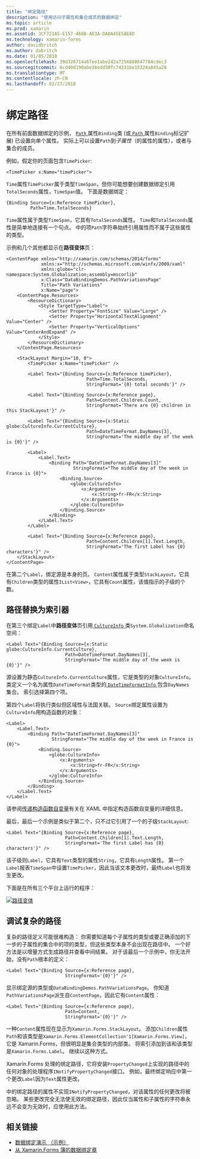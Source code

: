 ```yaml
---
title: "绑定路径"
description: "使用访问子属性和集合成员的数据绑定"
ms.topic: article
ms.prod: xamarin
ms.assetid: 3CF721A5-E157-468B-AD3A-DA0A45E58E8D
ms.technology: xamarin-forms
author: davidbritch
ms.author: dabritch
ms.date: 01/05/2018
ms.openlocfilehash: 39d326714a6fee1abe242a7256888647784cdec3
ms.sourcegitcommit: 6cd40d190abe38edd50fc74331be15324a845a28
ms.translationtype: MT
ms.contentlocale: zh-CN
ms.lasthandoff: 02/27/2018
---
```

# <a name="binding-path"></a>绑定路径

在所有前面数据绑定的示例， [ `Path` ](https://developer.xamarin.com/api/property/Xamarin.Forms.Binding.Path/)属性`Binding`类 (或[ `Path` ](https://developer.xamarin.com/api/property/Xamarin.Forms.Xaml.BindingExtension.Path/)属性`Binding`标记扩展) 已设置向单个属性。 实际上可以设置`Path`到*子属性*（的属性的属性），或者与集合的成员。

例如，假定你的页面包含`TimePicker`:

```xaml
<TimePicker x:Name="timePicker">
```

`Time`属性`TimePicker`属于类型`TimeSpan`，但你可能想要创建数据绑定引用`TotalSeconds`属性，`TimeSpan`值。 下面是数据绑定：

```xaml
{Binding Source={x:Reference timePicker},
         Path=Time.TotalSeconds}
```
         
`Time`属性属于类型`TimeSpan`，它具有`TotalSeconds`属性。 `Time`和`TotalSeconds`属性是简单地连接有一个句点。 中的项`Path`字符串始终引用属性而不属于这些属性的类型。

示例和几个其他都显示在**路径变体**页：

```xaml
<ContentPage xmlns="http://xamarin.com/schemas/2014/forms"
             xmlns:x="http://schemas.microsoft.com/winfx/2009/xaml"
             xmlns:globe="clr-namespace:System.Globalization;assembly=mscorlib"
             x:Class="DataBindingDemos.PathVariationsPage"
             Title="Path Variations"
             x:Name="page">
    <ContentPage.Resources>
        <ResourceDictionary>
            <Style TargetType="Label">
                <Setter Property="FontSize" Value="Large" />
                <Setter Property="HorizontalTextAlignment" Value="Center" />
                <Setter Property="VerticalOptions" Value="CenterAndExpand" />
            </Style>
        </ResourceDictionary>
    </ContentPage.Resources>
    
    <StackLayout Margin="10, 0">
        <TimePicker x:Name="timePicker" />

        <Label Text="{Binding Source={x:Reference timePicker},
                              Path=Time.TotalSeconds,
                              StringFormat='{0} total seconds'}" />

        <Label Text="{Binding Source={x:Reference page},
                              Path=Content.Children.Count,
                              StringFormat='There are {0} children in this StackLayout'}" />
        
        <Label Text="{Binding Source={x:Static globe:CultureInfo.CurrentCulture},
                              Path=DateTimeFormat.DayNames[3],
                              StringFormat='The middle day of the week is {0}'}" />

        <Label>
            <Label.Text>
                <Binding Path="DateTimeFormat.DayNames[3]"
                         StringFormat="The middle day of the week in France is {0}">
                    <Binding.Source>
                        <globe:CultureInfo>
                            <x:Arguments>
                                <x:String>fr-FR</x:String>
                            </x:Arguments>
                        </globe:CultureInfo>
                    </Binding.Source>
                </Binding>
            </Label.Text>
        </Label>

        <Label Text="{Binding Source={x:Reference page},
                              Path=Content.Children[1].Text.Length,
                              StringFormat='The first Label has {0} characters'}" />
    </StackLayout>
</ContentPage>
```

在第二个`Label`，绑定源是本身的页。 `Content`属性属于类型`StackLayout`，它具有`Children`类型的属性`IList<View>`，它具有`Count`属性，该值指示的子级的个数。

## <a name="paths-with-indexers"></a>路径替换为索引器

在第三个绑定`Label`中**路径变体**页引用[ `CultureInfo` ](https://developer.xamarin.com/api/type/System.Globalization.CultureInfo/)类`System.Globalization`命名空间：

```xaml
<Label Text="{Binding Source={x:Static globe:CultureInfo.CurrentCulture},
                      Path=DateTimeFormat.DayNames[3],
                      StringFormat='The middle day of the week is {0}'}" />
```

源设置为静态`CultureInfo.CurrentCulture`属性，它是类型的对象`CultureInfo`。 类定义一个名为属性`DateTimeFormat`类型的[ `DateTimeFormatInfo` ](https://developer.xamarin.com/api/type/System.Globalization.DateTimeFormatInfo/)包含`DayNames`集合。 索引选择第四个项。

第四个`Label`将执行类似但区域性与法国关联。 `Source`绑定属性设置为`CultureInfo`用构造函数的对象：

```xaml
<Label>
    <Label.Text>
        <Binding Path="DateTimeFormat.DayNames[3]"
                 StringFormat="The middle day of the week in France is {0}">
            <Binding.Source>
                <globe:CultureInfo>
                    <x:Arguments>
                        <x:String>fr-FR</x:String>
                    </x:Arguments>
                </globe:CultureInfo>
            </Binding.Source>
        </Binding>
    </Label.Text>
</Label>
```

请参阅[传递构造函数自变量](~/xamarin-forms/xaml/passing-arguments.md#constructor_arguments)有关在 XAML 中指定构造函数自变量的详细信息。

最后，最后一个示例是类似于第二个，只不过它引用了一个的子级`StackLayout`:

```xaml
<Label Text="{Binding Source={x:Reference page},
                      Path=Content.Children[1].Text.Length,
                      StringFormat='The first Label has {0} characters'}" />
```

该子级则`Label`，它具有`Text`类型的属性`String`，它具有`Length`属性。 第一个`Label`报表`TimeSpan`中设置`TimePicker`，因此当该文本更改时，最终`Label`也将发生更改。

下面是在所有三个平台上运行的程序：

[![路径变体](binding-path-images/pathvariations-small.png "路径变体")](binding-path-images/pathvariations-large.png "路径变体")

## <a name="debugging-complex-paths"></a>调试复杂的路径

复杂的路径定义可能很难构造： 你需要知道每个子属性的类型或要正确添加的下一步的子属性的集合中的项的类型，但这些类型本身不会出现在路径中。 一个好方法是以增量方式生成路径并查看中间结果。 对于该最后一个示例中，你无法开始，没有`Path`根本的定义：

```xaml
<Label Text="{Binding Source={x:Reference page},
                      StringFormat='{0}'}" />
```

显示绑定源的类型或`DataBindingDemos.PathVariationsPage`。 你知道`PathVariationsPage`派生自`ContentPage`，因此它有`Content`属性：

```xaml
<Label Text="{Binding Source={x:Reference page},
                      Path=Content,
                      StringFormat='{0}'}" />
```

一种`Content`属性现在显示为`Xamarin.Forms.StackLayout`。 添加`Children`属性`Path`和该类型是`Xamarin.Forms.ElementCollection'1[Xamarin.Forms.View]`，它是 Xamarin.Forms，但很明显是集合类型的内部类。 将索引添加到该和该类型是`Xamarin.Forms.Label`。 继续以这种方式。

Xamarin.Forms 处理的绑定路径，它将安装`PropertyChanged`上实现的路径中的任何对象的处理程序`INotifyPropertyChanged`接口。 例如，最终绑定响应中第一个更改`Label`因为`Text`属性更改。 

中的绑定路径的属性不实现`INotifyPropertyChanged`，对该属性的任何更改将被忽略。 某些更改完全无法使无效的绑定路径，因此仅当属性和子属性的字符串永远不会变为无效时，应使用此方法。



## <a name="related-links"></a>相关链接

- [数据绑定演示 （示例）](https://developer.xamarin.com/samples/xamarin-forms/DataBindingDemos/)
- [从 Xamarin.Forms 簿的数据绑定章](~/xamarin-forms/creating-mobile-apps-xamarin-forms/summaries/chapter16.md)
